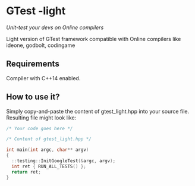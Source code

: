 # GTest -light

_Unit-test your devs on Online compilers_

Light version of GTest framework compatible with Online compilers like ideone, godbolt, codingame

## Requirements 

Compiler with C++14 enabled.

## How to use it?

Simply copy-and-paste the content of gtest_light.hpp into your source file.
Resulting file might look like:

```cpp
/* Your code goes here */

/* Content of gtest_light.hpp */

int main(int argc, char** argv)
{
  ::testing::InitGoogleTest(&argc, argv);
  int ret { RUN_ALL_TESTS() };
  return ret;
}
```
